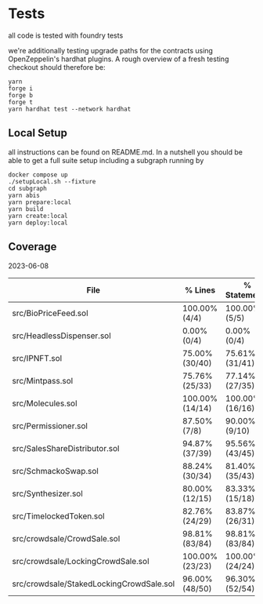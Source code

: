 # Tests

all code is tested with foundry tests

we're additionally testing upgrade paths for the contracts using OpenZeppelin's hardhat plugins. A rough overview of a fresh testing checkout should therefore be:

```
yarn
forge i
forge b
forge t
yarn hardhat test --network hardhat
```

## Local Setup

all instructions can be found on README.md. In a nutshell you should be able to get a full suite setup including a subgraph running by

```
docker compose up
./setupLocal.sh --fixture
cd subgraph
yarn abis
yarn prepare:local
yarn build
yarn create:local
yarn deploy:local
```

## Coverage

2023-06-08

| File                                     | % Lines         | % Statements    | % Branches     | % Funcs        |
| ---------------------------------------- | --------------- | --------------- | -------------- | -------------- |
| src/BioPriceFeed.sol                     | 100.00% (4/4)   | 100.00% (5/5)   | 100.00% (0/0)  | 100.00% (2/2)  |
| src/HeadlessDispenser.sol                | 0.00% (0/4)     | 0.00% (0/4)     | 0.00% (0/4)    | 0.00% (0/2)    |
| src/IPNFT.sol                            | 75.00% (30/40)  | 75.61% (31/41)  | 85.71% (12/14) | 64.29% (9/14)  |
| src/Mintpass.sol                         | 75.76% (25/33)  | 77.14% (27/35)  | 62.50% (10/16) | 78.57% (11/14) |
| src/Molecules.sol                        | 100.00% (14/14) | 100.00% (16/16) | 100.00% (2/2)  | 100.00% (7/7)  |
| src/Permissioner.sol                     | 87.50% (7/8)    | 90.00% (9/10)   | 100.00% (2/2)  | 60.00% (3/5)   |
| src/SalesShareDistributor.sol            | 94.87% (37/39)  | 95.56% (43/45)  | 94.44% (17/18) | 71.43% (5/7)   |
| src/SchmackoSwap.sol                     | 88.24% (30/34)  | 81.40% (35/43)  | 83.33% (15/18) | 75.00% (6/8)   |
| src/Synthesizer.sol                      | 80.00% (12/15)  | 83.33% (15/18)  | 100.00% (4/4)  | 66.67% (2/3)   |
| src/TimelockedToken.sol                  | 82.76% (24/29)  | 83.87% (26/31)  | 100.00% (6/6)  | 58.33% (7/12)  |
| src/crowdsale/CrowdSale.sol              | 98.81% (83/84)  | 98.81% (83/84)  | 95.00% (38/40) | 92.86% (13/14) |
| src/crowdsale/LockingCrowdSale.sol       | 100.00% (23/23) | 100.00% (24/24) | 100.00% (6/6)  | 100.00% (6/6)  |
| src/crowdsale/StakedLockingCrowdSale.sol | 96.00% (48/50)  | 96.30% (52/54)  | 88.89% (16/18) | 80.00% (8/10)  |
